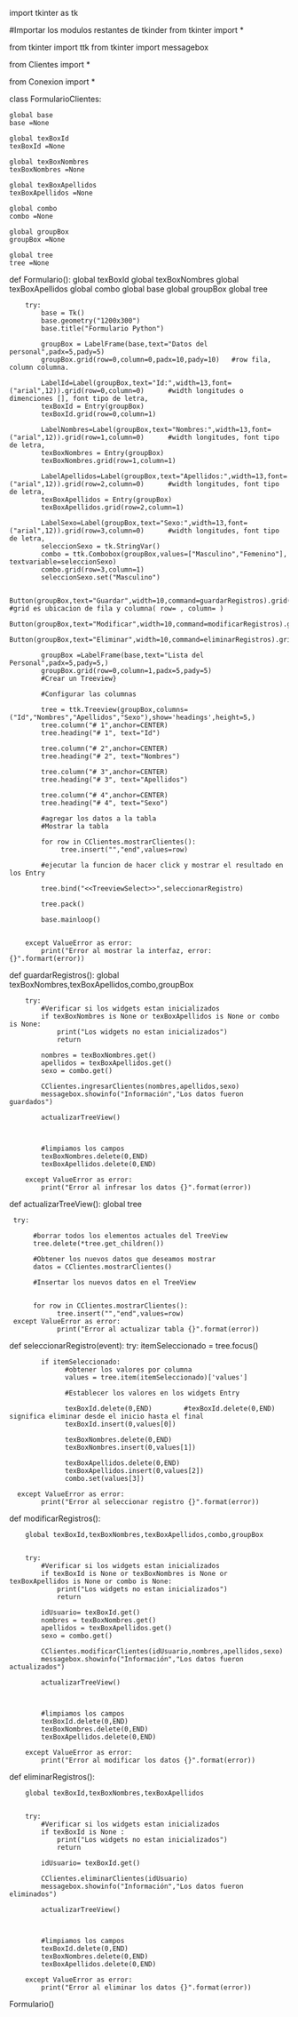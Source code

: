 import tkinter as tk


#Importar los modulos restantes de tkinder
from tkinter import *

from tkinter import ttk
from tkinter import messagebox


from Clientes import *

from Conexion import *


class FormularioClientes:
    
    global base
    base =None

    global texBoxId
    texBoxId =None

    global texBoxNombres
    texBoxNombres =None

    global texBoxApellidos
    texBoxApellidos =None
    
    global combo
    combo =None

    global groupBox
    groupBox =None

    global tree
    tree =None







def Formulario():
        global texBoxId
        global texBoxNombres
        global texBoxApellidos
        global combo
        global base
        global groupBox
        global tree




        try:
            base = Tk()
            base.geometry("1200x300")
            base.title("Formulario Python")

            groupBox = LabelFrame(base,text="Datos del personal",padx=5,pady=5)
            groupBox.grid(row=0,column=0,padx=10,pady=10)   #row fila, column columna.

            LabelId=Label(groupBox,text="Id:",width=13,font=("arial",12)).grid(row=0,column=0)      #width longitudes o dimenciones [], font tipo de letra, 
            texBoxId = Entry(groupBox)
            texBoxId.grid(row=0,column=1)

            LabelNombres=Label(groupBox,text="Nombres:",width=13,font=("arial",12)).grid(row=1,column=0)      #width longitudes, font tipo de letra, 
            texBoxNombres = Entry(groupBox)
            texBoxNombres.grid(row=1,column=1)

            LabelApellidos=Label(groupBox,text="Apellidos:",width=13,font=("arial",12)).grid(row=2,column=0)      #width longitudes, font tipo de letra, 
            texBoxApellidos = Entry(groupBox)
            texBoxApellidos.grid(row=2,column=1)

            LabelSexo=Label(groupBox,text="Sexo:",width=13,font=("arial",12)).grid(row=3,column=0)      #width longitudes, font tipo de letra, 
            seleccionSexo = tk.StringVar()
            combo = ttk.Combobox(groupBox,values=["Masculino","Femenino"], textvariable=seleccionSexo)
            combo.grid(row=3,column=1)
            seleccionSexo.set("Masculino")

            Button(groupBox,text="Guardar",width=10,command=guardarRegistros).grid(row=4,column=0)   #grid es ubicacion de fila y columna( row= , column= )
            Button(groupBox,text="Modificar",width=10,command=modificarRegistros).grid(row=4,column=1)
            Button(groupBox,text="Eliminar",width=10,command=eliminarRegistros).grid(row=4,column=2)

            groupBox =LabelFrame(base,text="Lista del Personal",padx=5,pady=5,)
            groupBox.grid(row=0,column=1,padx=5,pady=5)
            #Crear un Treeview}

            #Configurar las columnas

            tree = ttk.Treeview(groupBox,columns=("Id","Nombres","Apellidos","Sexo"),show='headings',height=5,)
            tree.column("# 1",anchor=CENTER)
            tree.heading("# 1", text="Id")

            tree.column("# 2",anchor=CENTER)
            tree.heading("# 2", text="Nombres")

            tree.column("# 3",anchor=CENTER)
            tree.heading("# 3", text="Apellidos")

            tree.column("# 4",anchor=CENTER)
            tree.heading("# 4", text="Sexo")

            #agregar los datos a la tabla
            #Mostrar la tabla

            for row in CClientes.mostrarClientes():
                 tree.insert("","end",values=row)

            #ejecutar la funcion de hacer click y mostrar el resultado en los Entry

            tree.bind("<<TreeviewSelect>>",seleccionarRegistro)

            tree.pack()

            base.mainloop()


        except ValueError as error:
            print("Error al mostrar la interfaz, error: {}".formart(error))

def guardarRegistros():
        global texBoxNombres,texBoxApellidos,combo,groupBox


        try:
            #Verificar si los widgets estan inicializados
            if texBoxNombres is None or texBoxApellidos is None or combo is None:
                print("Los widgets no estan inicializados")
                return
            
            nombres = texBoxNombres.get()
            apellidos = texBoxApellidos.get()
            sexo = combo.get()

            CClientes.ingresarClientes(nombres,apellidos,sexo)
            messagebox.showinfo("Información","Los datos fueron guardados")

            actualizarTreeView()



            #limpiamos los campos
            texBoxNombres.delete(0,END)
            texBoxApellidos.delete(0,END)
        
        except ValueError as error:
            print("Error al infresar los datos {}".format(error))


def actualizarTreeView():
     global tree

     try:
          
          #borrar todos los elementos actuales del TreeView
          tree.delete(*tree.get_children())

          #Obtener los nuevos datos que deseamos mostrar
          datos = CClientes.mostrarClientes()

          #Insertar los nuevos datos en el TreeView


          for row in CClientes.mostrarClientes():
                tree.insert("","end",values=row)
     except ValueError as error:
                print("Error al actualizar tabla {}".format(error))





def seleccionarRegistro(event):
      try:
            itemSeleccionado = tree.focus()

            if itemSeleccionado:
                  #obtener los valores por columna
                  values = tree.item(itemSeleccionado)['values']

                  #Establecer los valores en los widgets Entry

                  texBoxId.delete(0,END)        #texBoxId.delete(0,END)   significa eliminar desde el inicio hasta el final
                  texBoxId.insert(0,values[0])

                  texBoxNombres.delete(0,END)
                  texBoxNombres.insert(0,values[1])

                  texBoxApellidos.delete(0,END)
                  texBoxApellidos.insert(0,values[2])
                  combo.set(values[3])

      except ValueError as error:
            print("Error al seleccionar registro {}".format(error))


def modificarRegistros():
        
        global texBoxId,texBoxNombres,texBoxApellidos,combo,groupBox


        try:
            #Verificar si los widgets estan inicializados
            if texBoxId is None or texBoxNombres is None or texBoxApellidos is None or combo is None:
                print("Los widgets no estan inicializados")
                return
            
            idUsuario= texBoxId.get()
            nombres = texBoxNombres.get()
            apellidos = texBoxApellidos.get()
            sexo = combo.get()

            CClientes.modificarClientes(idUsuario,nombres,apellidos,sexo)
            messagebox.showinfo("Información","Los datos fueron actualizados")

            actualizarTreeView()



            #limpiamos los campos
            texBoxId.delete(0,END)
            texBoxNombres.delete(0,END)
            texBoxApellidos.delete(0,END)
        
        except ValueError as error:
            print("Error al modificar los datos {}".format(error))



def eliminarRegistros():
        
        global texBoxId,texBoxNombres,texBoxApellidos


        try:
            #Verificar si los widgets estan inicializados
            if texBoxId is None :
                print("Los widgets no estan inicializados")
                return
            
            idUsuario= texBoxId.get()

            CClientes.eliminarClientes(idUsuario)
            messagebox.showinfo("Información","Los datos fueron eliminados")

            actualizarTreeView()



            #limpiamos los campos
            texBoxId.delete(0,END)
            texBoxNombres.delete(0,END)
            texBoxApellidos.delete(0,END)
        
        except ValueError as error:
            print("Error al eliminar los datos {}".format(error))

    
Formulario()
